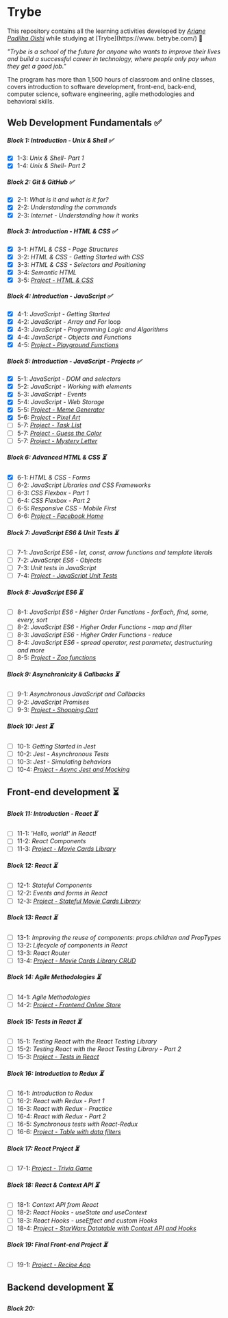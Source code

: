 # Trybe

This repository contains all the learning activities developed by _[Ariane Padilha Oishi](https://www.linkedin.com/in/ariane-oishi-0236b839/)_ while studying at [Trybe](https://www. betrybe.com/) :rocket:

_"Trybe is a school of the future for anyone who wants to improve their lives and build a successful career in technology, where people only pay when they get a good job."_

The program has more than 1,500 hours of classroom and online classes, covers introduction to software development, front-end, back-end, computer science, software engineering, agile methodologies and behavioral skills.

## Web Development Fundamentals :white_check_mark:

##### Block 1: Introduction - Unix & Shell ✅

- [x] 1-3: _Unix & Shell- Part 1_
- [x] 1-4: _Unix & Shell- Part 2_

##### Block 2: Git & GitHub ✅

- [x] 2-1: _What is it and what is it for?_
- [x] 2-2: _Understanding the commands_
- [x] 2-3: _Internet - Understanding how it works_

##### Block 3: Introduction - HTML & CSS ✅

- [x] 3-1: _HTML & CSS - Page Structures_
- [x] 3-2: _HTML & CSS - Getting Started with CSS_
- [x] 3-3: _HTML & CSS - Selectors and Positioning_
- [x] 3-4: _Semantic HTML_
- [x] 3-5: _[Project - HTML & CSS]()_

##### Block 4: Introduction - JavaScript ✅

- [x] 4-1: _JavaScript - Getting Started_
- [x] 4-2: _JavaScript - Array and For_ loop
- [x] 4-3: _JavaScript - Programming Logic and Algorithms_
- [x] 4-4: _JavaScript - Objects and Functions_
- [x] 4-5: _[Project - Playground Functions]()_

##### Block 5: Introduction - JavaScript - Projects  ✅

- [x] 5-1: _JavaScript - DOM and selectors_
- [x] 5-2: _JavaScript - Working with elements_
- [x] 5-3: _JavaScript - Events_
- [x] 5-4: _JavaScript - Web Storage_
- [x] 5-5: _[Project - Meme Generator]()_
- [x] 5-6: _[Project - Pixel Art]()_
- [ ] 5-7: _[Project - Task List]()_
- [ ] 5-7: _[Project - Guess the Color]()_
- [ ] 5-7: _[Project - Mystery Letter]()_

##### Block 6: Advanced HTML & CSS ⏳

- [x] 6-1: _HTML & CSS - Forms_
- [ ] 6-2: _JavaScript Libraries and CSS Frameworks_
- [ ] 6-3: _CSS Flexbox - Part 1_
- [ ] 6-4: _CSS Flexbox - Part 2_
- [ ] 6-5: _Responsive CSS - Mobile First_
- [ ] 6-6: _[Project - Facebook Home]()_

##### Block 7: JavaScript ES6 & Unit Tests ⏳

- [ ] 7-1: _JavaScript ES6 - let, const, arrow functions and template literals_
- [ ] 7-2: _JavaScript ES6 - Objects_
- [ ] 7-3: _Unit tests in JavaScript_
- [ ] 7-4: _[Project - JavaScript Unit Tests]()_

##### Block 8: JavaScript ES6 ⏳

- [ ] 8-1: _JavaScript ES6 - Higher Order Functions - forEach, find, some, every, sort_
- [ ] 8-2: _JavaScript ES6 - Higher Order Functions - map and filter_
- [ ] 8-3: _JavaScript ES6 - Higher Order Functions - reduce_
- [ ] 8-4: _JavaScript ES6 - spread operator, rest parameter, destructuring and more_
- [ ] 8-5: _[Project - Zoo functions]()_

##### Block 9: Asynchronicity & Callbacks ⏳

- [ ] 9-1: _Asynchronous JavaScript and Callbacks_
- [ ] 9-2: _JavaScript Promises_
- [ ] 9-3: _[Project - Shopping Cart]()_

##### Block 10: Jest ⏳

- [ ] 10-1: _Getting Started in Jest_
- [ ] 10-2: _Jest - Asynchronous Tests_
- [ ] 10-3: _Jest - Simulating behaviors_
- [ ] 10-4: _[Project - Async Jest and Mocking]()_

## Front-end development :hourglass_flowing_sand:

##### Block 11: Introduction - React ⏳

- [ ] 11-1: _'Hello, world!' in React!_
- [ ] 11-2: _React Components_
- [ ] 11-3: _[Project - Movie Cards Library]()_

##### Block 12: React ⏳

- [ ] 12-1: _Stateful Components_
- [ ] 12-2: _Events and forms in React_
- [ ] 12-3: _[Project - Stateful Movie Cards Library]()_

##### Block 13: React ⏳

- [ ] 13-1: _Improving the reuse of components: props.children and PropTypes_
- [ ] 13-2: _Lifecycle of components in React_
- [ ] 13-3: _React Router_
- [ ] 13-4: _[Project - Movie Cards Library CRUD]()_

##### Block 14: Agile Methodologies ⏳

- [ ] 14-1: _Agile Methodologies_
- [ ] 14-2: _[Project - Frontend Online Store]()_

##### Block 15: Tests in React ⏳

- [ ] 15-1: _Testing React with the React Testing Library_
- [ ] 15-2: _Testing React with the React Testing Library - Part 2_
- [ ] 15-3: _[Project - Tests in React]()_

##### Block 16: Introduction to Redux ⏳

- [ ] 16-1: _Introduction to Redux_
- [ ] 16-2: _React with Redux - Part 1_
- [ ] 16-3: _React with Redux - Practice_
- [ ] 16-4: _React with Redux - Part 2_
- [ ] 16-5: _Synchronous tests with React-Redux_
- [ ] 16-6: _[Project - Table with data filters]()_

##### Block 17: React Project ⏳

- [ ] 17-1: _[Project - Trivia Game]()_

##### Block 18: React & Context API ⏳

- [ ] 18-1: _Context API from React_
- [ ] 18-2: _React Hooks - useState and useContext_
- [ ] 18-3: _React Hooks - useEffect and custom Hooks_
- [ ] 18-4: _[Project - StarWars Datatable with Context API and Hooks]()_

##### Block 19: Final Front-end Project ⏳

- [ ] 19-1: _[Project - Recipe App]()_

## Backend development :hourglass_flowing_sand:

##### Block 20:
